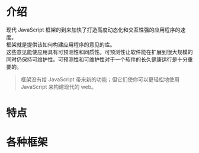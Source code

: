 # 介绍

现代 JavaScript 框架的到来加快了打造高度动态化和交互性强的应用程序的速度。  
框架就是提供该如何构建应用程序的意见的库。  
这些意见能使应用具有可预测性和同质性。可预测性让软件能在扩展到很大规模的同时仍保持可维护性。可预测性和可维护性对于一个软件的长久健康运行是十分重要的。

> 框架没有给 JavaScript 带来新的功能；但它们使你可以更轻松地使用 JavaScript 来构建现代的 web。



# 特点

# 各种框架

